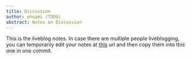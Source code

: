 ```yaml
---
title: Discussion
author: whoami (TODO)
abstract: Notes on Discussion
---
```


This is the liveblog notes.  In case there are multiple
people liveblogging, you can temporarily edit your notes
at [this](discussion/template.md) url and then copy them into this one in one
commit.
